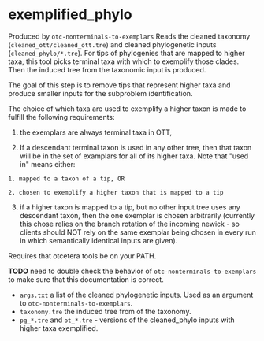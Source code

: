 # exemplified_phylo
Produced by `otc-nonterminals-to-exemplars`
Reads the cleaned taxonomy (`cleaned_ott/cleaned_ott.tre`) and
cleaned phylogenetic inputs (`cleaned_phylo/*.tre`).
For tips of phylogenies that are mapped to higher taxa, 
    this tool picks terminal taxa with which to exemplify those clades.
Then the induced tree from the taxonomic input is produced.

The goal of this step is to remove tips that represent higher taxa and
produce smaller inputs for the subproblem identification.

The choice of which taxa are used to exemplify a higher taxon is made
    to fulfill the following requirements:

  1. the exemplars are always terminal taxa in OTT,

  2. If a descendant terminal taxon is used in any other tree, then
        that taxon will be in the set of examplars for all of its higher
        taxa. Note that "used in" means either:

    1. mapped to a taxon of a tip, OR

    2. chosen to exemplify a higher taxon that is mapped to a tip

  3. if a higher taxon is mapped to a tip, but no other input tree
    uses any descendant taxon, then the one exemplar is chosen
    arbitrarily (currently this chose relies on the branch rotation
    of the incoming newick - so clients should NOT rely on the
    same exemplar being chosen in every run in which semantically
    identical inputs are given).



Requires that otcetera tools be on your PATH.

**TODO** need to double check the behavior of `otc-nonterminals-to-exemplars`
to make sure that this documentation is correct.

  * `args.txt` a list of the cleaned phylogenetic inputs. Used as an argument
  to `otc-nonterminals-to-exemplars`.
  * `taxonomy.tre` the induced tree from of the taxonomy.
  * `pg_*.tre` and `ot_*.tre` - versions of the cleaned_phylo inputs with higher taxa exemplified.